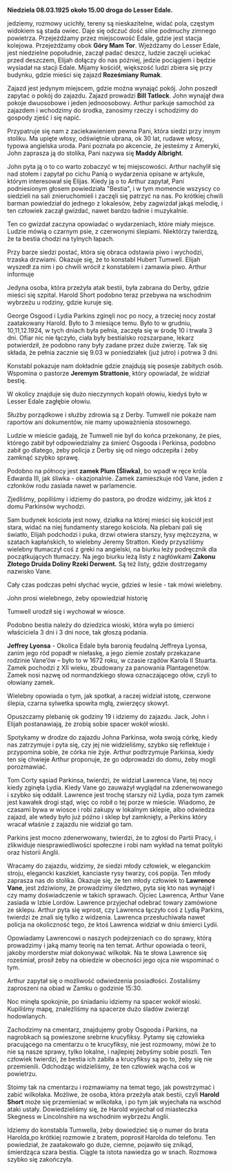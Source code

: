 **Niedziela 08.03.1925 około 15.00 droga do Lesser Edale.**

jedziemy, rozmowy ucichły, tereny są nieskazitelne, widać pola, częstym widokiem są stada owiec. Daje się odczuć dość silne podmuchy zimnego powietrza. Przejeżdżamy przez miejscowość Edale, gdzie jest stacja kolejowa. Przejeżdżamy obok **Góry Mam Tor**.
Wjeżdżamy do Lesser Edale, jest niedzielne popołudnie, zaczął padać deszcz, ludzie zaczęli uciekać przed deszczem, Elijah dołączy do nas później, jedzie pociągiem i będzie wysiadał na stacji Edale.
Mijamy kościół, większość ludzi zbiera się przy budynku, gdzie mieści się zajazd **Roześmiany Rumak**.

Zajazd jest jedynym miejscem, gdzie można wynająć pokój. John poszedł zapytać o pokój do zajazdu. 
Zajazd prowadzi **Bill Tatlock**. John wynajął dwa pokoje dwuosobowe i jeden jednoosobowy.
Arthur parkuje samochód za zajazdem i wchodzimy do środka, zanosimy rzeczy i schodzimy do gospody zjeść i się napić.

Przypatruje się nam z zaciekawieniem pewna Pani, która siedzi przy innym stoliku. Ma upięte włosy, odświętnie ubrana, ok 30 lat, rudawe włosy, typowa angielska uroda. Pani poznała po akcencie, że jesteśmy z Ameryki, John zaprasza ją do stolika, Pani nazywa się **Maddy Albright**.

John pyta ją o to co warto zobaczyć w tej miejscowości. Arthur nachylił się nad stołem i zapytał po cichu Panią o wydarzenia opisane w artykule, którym interesował się Elijas. Kiedy ją o to Arthur zapytał, Pani podniesionym głosem powiedziała "Bestia", i w tym momencie wszyscy co siedzieli na sali znieruchomieli i zaczęli się patrzyć na nas. Po krótkiej chwili barman powiedział do jednego z lokalesów, żeby zagwizdał jakąś melodię, i ten człowiek zaczął gwizdać, nawet bardzo ładnie i muzykalnie.

Ten co gwizdał zaczyna opowiadać o wydarzeniach, które miały miejsce. Ludzie mówią o czarnym psie, z czerwonymi ślepiami. Niektórzy twierdzą, że ta bestia chodzi na tylnych łapach.

Przy barze siedzi postać, która się obraca odstawia piwo i wychodzi, trzaska drzwiami. Okazuje się, że to konstabl Hubert Tumwell. Elijah wyszedł za nim i po chwili wrócił z konstablem i zamawia piwo.
Arthur informuje 

Jedyna osoba, która przeżyła atak bestii, była zabrana do Derby, gdzie mieści się szpital. Harold Short podobno teraz przebywa na wschodnim wybrzeżu u rodziny, gdzie kuruje się.

George Osgood i Lydia Parkins zginęli noc po nocy, a trzeciej nocy został zaatakowany Harold. Było to 3 miesiące temu. Było to w grudniu, 10,11,12.1924, w tych dniach była pełnia, zaczęła się w środę 10 i trwała 3 dni. Ofiar nic nie łączyło, ciała były bestialsko rozszarpane, lekarz potwierdził, że podobno rany były zadane przez duże zwierzę. Tak się składa, że pełnia zacznie się 9.03 w poniedziałek (już jutro) i potrwa 3 dni.

Konstabl pokazuje nam dokładnie gdzie znajdują się posesje zabitych osób.
Wspomina o pastorze **Jeremym Strattonie**, który opowiadał, że widział bestię.

W okolicy znajduje się dużo nieczynnych kopalń ołowiu, kiedyś było w Lesser Edale zagłębie ołowiu.

Służby porządkowe i służby zdrowia są z Derby. Tumwell nie pokaże nam raportów ani dokumentów, nie mamy upoważnienia stosownego.

Ludzie w mieście gadają, że Tumwell nie był do końca przekonany, że pies, którego zabił był odpowiedzialny za śmierć Osgooda i Perkinsa, podobno zabił go dlatego, żeby policja z Derby się od niego odczepiła i żeby zamknąć szybko sprawę.

Podobno na północy jest **zamek Plum (Śliwka)**, bo wpadł w ręce króla Edwarda III, jak śliwka - okazjonalnie. Zamek zamieszkuje ród Vane, jeden z członków rodu zasiada nawet w parlamencie.

Zjedliśmy, popiliśmy i idziemy do pastora, po drodze widzimy, jak ktoś z domu Parkinsów wychodzi.

Sam budynek kościoła jest nowy, działka na której mieści się kościół jest stara, widać na niej fundamenty starego kościoła. Na plebani pali się światło, Elijah podchodzi i puka, drzwi otwiera starszy, łysy mężczyzna, w szatach kapłańskich, to wielebny Jeremy Stratton. Kiedy przyszliśmy wielebny tłumaczył coś z greki na angielski, na biurku leży podręcznik dla początkujących tłumaczy. Na jego biurku leżą listy z nagłówkami **Zakonu Złotego Druida Doliny Rzeki Derwent.**
Są też listy, gdzie dostrzegamy nazwisko Vane.

Cały czas podczas pełni słychać wycie, gdzieś w lesie - tak mówi wielebny.

John prosi wielebnego, żeby opowiedział historię 

Tumwell urodził się i wychował w wiosce.

Podobno bestia należy do dziedzica wioski, która wyła po śmierci właściciela 3 dni i 3 dni noce, tak głoszą podania.

**Jeffrey Lyonsa** - Okolica Edale była baronią feudalną Jeffreya Lyonsa, zanim jego ród popadł w niełaskę, a jego ziemie zostały przekazane rodzinie Vane’ów – było to w 1672 roku, w czasie rządów Karola II Stuarta. Zamek pochodzi z XII wieku, zbudowany za panowania Plantagenetów. Zamek nosi nazwę od normandzkiego słowa oznaczającego ołów, czyli to ołowiany zamek.

Wielebny opowiada o tym, jak spotkał, a raczej widział istotę, czerwone ślepia, czarna sylwetka spowita mgłą, zwierzęcy skowyt.

Opuszczamy plebanię ok godziny 19 i idziemy do zajazdu. Jack, John i Elijah postanawiają, że zrobią sobie spacer wokół wioski.

Spotykamy w drodze do zajazdu Johna Parkinsa, woła swoją córkę, kiedy nas zatrzymuje i pyta się, czy jej nie widzieliśmy, szybko się reflektuje i przypomina sobie, że córka nie żyje. Arthur podtrzymuje Parkinsa, kiedy ten się chwieje Arthur proponuje, że go odprowadzi do domu, żeby mogli porozmawiać.

Tom Corty sąsiad Parkinsa, twierdzi, że widział Lawrenca Vane, tej nocy kiedy zginęła Lydia. Kiedy Vane go zauważył wyglądał na zdenerwowanego i szybko się oddalił. Lawrence jest trochę starszy niż Lydia, poza tym zamek jest kawałek drogi stąd, więc co robił o tej porze w mieście.
Wiadomo, że czasami bywa w wiosce i robi zakupy w lokalnym sklepie, albo odwiedza zajazd, ale wtedy było już późno i sklep był zamknięty, a Perkins który wracał właśnie z zajazdu nie widział go tam.

Parkins jest mocno zdenerwowany, twierdzi, że to zgłosi do Partii Pracy, i zlikwiduje niesprawiedliwości społeczne i robi nam wykład na temat polityki oraz historii Anglii.

Wracamy do zajazdu, widzimy, że siedzi młody człowiek, w eleganckim stroju, elegancki kaszkiet, kanciaste rysy twarzy, coś popija. Ten młody zaprasza nas do stolika. Okazuje się, że ten młody człowiek to **Lawrence Vane**, jest zdziwiony, że prowadzimy śledztwo, pyta się kto nas wynajął i czy mamy doświadczenie w takich sprawach.
Ojciec Lawrenca, Arthur Vane zasiada w Izbie Lordów.
Lawrence przyjechał odebrać towary zamówione ze sklepu. Arthur pyta się wprost, czy Lawrenca łączyło coś z Lydią Parkins, twierdzi że znali się tylko z widzenia. Lawrenca przesłuchiwała nawet policja na okoliczność tego, że ktoś Lawrenca widział w dniu śmierci Lydii.

Opowiadamy Lawrencowi o naszych podejrzeniach co do sprawy, którą prowadzimy i jaką mamy teorię na ten temat. Arthur opowiada o teorii, jakoby morderstw miał dokonywać wilkołak. Na te słowa Lawrence się roześmiał, prosił żeby na obiedzie w obecności jego ojca nie wspominać o tym.

Arthur zapytał się o możliwość odwiedzenia posiadłości. Zostaliśmy zaproszeni na obiad w Zamku o godzinie 15:30. 

Noc minęła spokojnie, po śniadaniu idziemy na spacer wokół wioski. Kupiliśmy mapę, znaleźliśmy na spacerze dużo śladów zwierząt hodowlanych.

Zachodzimy na cmentarz, znajdujemy groby Osgooda i Parkins, na nagrobkach są powieszone srebrne krucyfiksy. Pytamy się człowieka pracującego na cmentarzu o te krucyfiksy, nie jest rozmowny, mówi że to nie są nasze sprawy, tylko lokalne, i najlepiej żebyśmy sobie poszli. Ten człowiek twierdzi, że bestia ich zabiła a krucyfiksy są po to, żeby się nie przemienili. Odchodząc widzieliśmy, że ten człowiek wącha coś w powietrzu.

Stoimy tak na cmentarzu i rozmawiamy na temat tego, jak powstrzymać i zabić wilkołaka.
Możliwe, że osoba, która przeżyła atak bestii, czyli **Harold Short** może się przemieniać w wilkołaka, i po tym jak wyjechała na wschód ataki ustały. Dowiedzieliśmy się, że Harold wyjechał od miasteczka Skegness w Lincolnshire na wschodnim wybrzeżu Anglii.

Idziemy do konstabla Tumwella, żeby dowiedzieć się o numer do brata Harolda,po krótkiej rozmowie z bratem, poprosił Harolda do telefonu. Ten powiedział, że zaatakowało go duże, ciemne, pojawiło się znikąd, śmierdząca szara bestia. Ciągle ta istota nawiedza go w snach. Rozmowa szybko się zakończyła.

